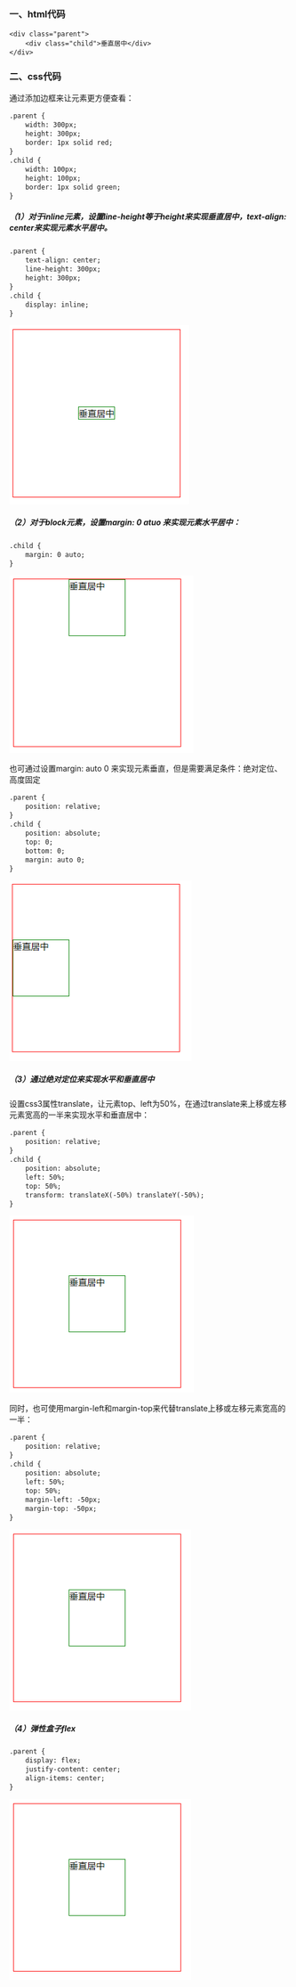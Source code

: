 
### 一、html代码

    <div class="parent">
        <div class="child">垂直居中</div>
    </div>

### 二、css代码

通过添加边框来让元素更方便查看：  

    .parent {
        width: 300px;
        height: 300px;
        border: 1px solid red;
    }
    .child {
        width: 100px;
        height: 100px;
        border: 1px solid green;
    }

##### （1）对于inline元素，设置line-height等于height来实现垂直居中，text-align: center来实现元素水平居中。

    .parent {
        text-align: center;
        line-height: 300px;
        height: 300px;
    }
    .child {
        display: inline;
    }
  
![](images/1.png)

 
##### （2）对于block元素，设置margin: 0 atuo 来实现元素水平居中：

    .child {
        margin: 0 auto;
    }
  
  
![](images/2.png)

也可通过设置margin: auto 0 来实现元素垂直，但是需要满足条件：绝对定位、高度固定

    .parent {
        position: relative;
    }
    .child {
        position: absolute;
        top: 0;
        bottom: 0; 
        margin: auto 0;
    }
  
![](images/3.png)

 
 ##### （3）通过绝对定位来实现水平和垂直居中
 
设置css3属性translate，让元素top、left为50%，在通过translate来上移或左移元素宽高的一半来实现水平和垂直居中：

    .parent {
        position: relative;
    }
    .child {
        position: absolute;
        left: 50%;
        top: 50%;
        transform: translateX(-50%) translateY(-50%);
    }

![](images/4.png)

同时，也可使用margin-left和margin-top来代替translate上移或左移元素宽高的一半：

    .parent {
        position: relative;
    }
    .child {
        position: absolute;
        left: 50%;
        top: 50%;
        margin-left: -50px;
        margin-top: -50px;
    }

![](images/5.png)

 ##### （4）弹性盒子flex

    .parent {
        display: flex;
        justify-content: center;
        align-items: center;
    }
 
![](images/5.png)